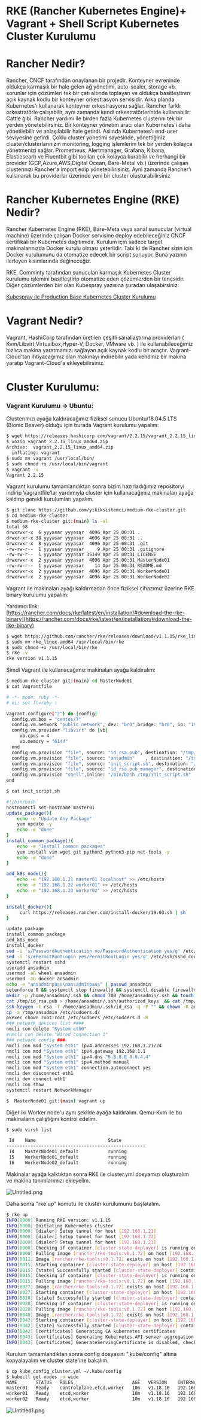 # RKE (Rancher Kubernetes Engine)+ Vagrant + Shell Script Kubernetes Cluster Kurulumu

# Rancher Nedir?
Rancher, CNCF tarafından onaylanan bir projedir. Konteyner evreninde oldukça karmaşık bir hale gelen ağ yönetimi, auto-scaler, storage vb. sorunlar için çözümleri tek bir çatı altında toplayan ve oldukça basitleştiren açık kaynak kodlu bir konteyner orkestrasyon servisidir.
Arka planda Kubernetes'ı kullanarak konteyner orkestrasyonu sağlar. Rancher farklı orkestratörle çalışabilir, aynı zamanda kendi orkestratörlerinide kullanabilir: Cattle gibi.
Rancher yardımı ile birden fazla Kubernetes clusterını tek bir yerden yönetebilirsiniz. 
Bir konteyner yönetim aracı olan Kubernetes'i daha yönetilebilir ve anlaşılabilir hale getirdi. Aslında Kubernetes'ı end-user seviyesine getirdi. 
Çoklu cluster yönetimi sayesinde, yönettiğiniz cluster/clusterlarınızın monitoring, logging işlemlerini tek bir yerden kolayca yönetmenizi sağlar. Prometheus, Alertmanager, Grafana, Kibana, Elasticsearh ve Fluentbit gibi toolları çok kolayca kurabilir ve herhangi bir provider (GCP,Azure,AWS,Digital Ocean, Bare-Metal vb.) üzerinde çalışan clusterınızı Rancher'a import edip yönetebilirisiniz. Ayni zamanda Rancher'ı kullanarak bu providerlar üzerinde yeni bir cluster oluşturabilirsiniz


# Rancher Kubernetes Engine (RKE) Nedir?
Rancher Kubernetes Engine (RKE), Bare-Meta veya sanal sunucular (virtual machine) üzerinde çalışan Docker servisine deploy edebileceğiniz CNCF sertifikalı bir Kubernetes dağıtımıdır. Kurulum için sadece target makinalarınızda Docker kurulu olması yeterlidir. Tabi ki de Rancher sizin için Docker kurulumunu da otomatize edecek bir script sunuyor. Buna yazının ilerleyen kısımlarında değineceğiz.

RKE, Comminty tarafından sunuculan karmaşık Kubernetes Cluster kurulumu işlemini basitleştirip otomatize eden çözümlerden bir tanesidir. Diğer çözümlerden biri olan Kubespray yazısına şuradan ulaşabirsiniz: 

[Kubespray ile Production Base Kubernetes Cluster Kurulumu](https://yikiksistemci.medium.com/kubespray-ile-production-base-kubernetes-cluster-kurulumu-9c7b2c68ca36)

# Vagrant Nedir?

Vagrant, HashiCorp tarafından üretilen çeşitli sanallaştırma providerları  ( Kvm/Libvirt,Virtualbox,Hyper-V, Docker, VMware vb. ) ile kullanabileceğimiz hızlıca makina yaratmamızı sağlayan açık kaynak kodlu bir araçtır. Vagrant-Cloud'tan ihtiyacağımız olan makinayı indirebilir yada kendiniz bir makina yaratıp Vagrant-Cloud'a ekleyebilirsiniz.

# Cluster Kurulumu:

### Vagrant Kurulumu -> Ubuntu:

Clusterımızı ayağa kaldıracağımız fiziksel sunucu Ubuntu/18.04.5 LTS (Bionic Beaver) olduğu için burada Vagrant kurulumu yapalım:

```bash
$ wget https://releases.hashicorp.com/vagrant/2.2.15/vagrant_2.2.15_linux_amd64.zip
$ unzip vagrant_2.2.15_linux_amd64.zip
Archive:  vagrant_2.2.15_linux_amd64.zip
  inflating: vagrant
$ sudo mv vagrant /usr/local/bin/
$ sudo chmod +x /usr/local/bin/vagrant
$ vagrant -v
Vagrant 2.2.15
```

Vagrant kurulumu tamamlandıktan sonra bizim hazırladığımız repositoryi indirip Vagrantfile'lar yardımıyla cluster için kullanacağımız makinaları ayağa kaldırıp gerekli kurulumları yapalım.

```bash
$ git clone https://github.com/yikiksistemci/medium-rke-cluster.git
$ cd medium-rke-cluster
$ medium-rke-cluster git:(main) ls -al
total 68
drwxrwxr-x  6 yyyasar yyyasar  4096 Apr 25 00:31 .
drwxr-xr-x 38 yyyasar yyyasar  4096 Apr 25 00:31 ..
drwxrwxr-x  8 yyyasar yyyasar  4096 Apr 25 00:31 .git
-rw-rw-r--  1 yyyasar yyyasar     9 Apr 25 00:31 .gitignore
-rw-rw-r--  1 yyyasar yyyasar 35149 Apr 25 00:31 LICENSE
drwxrwxr-x  2 yyyasar yyyasar  4096 Apr 25 00:31 MasterNode01
-rw-rw-r--  1 yyyasar yyyasar    14 Apr 25 00:31 README.md
drwxrwxr-x  2 yyyasar yyyasar  4096 Apr 25 00:31 WorkerNode01
drwxrwxr-x  2 yyyasar yyyasar  4096 Apr 25 00:31 WorkerNode02
```

Vagrant ile makinaları ayağı kaldırmadan önce fiziksel cihazımız üzerine RKE binary kurulumu yapalım:

Yardımcı link: [https://rancher.com/docs/rke/latest/en/installation/#download-the-rke-binary](https://rancher.com/docs/rke/latest/en/installation/#download-the-rke-binary)

```bash
$ wget https://github.com/rancher/rke/releases/download/v1.1.15/rke_linux-amd64
$ sudo mv rke_linux-amd64 /usr/local/bin/rke
$ sudo chmod +x /usr/local/bin/rke
$ rke -v
rke version v1.1.15
```

Şimdi Vagrant ile kullanacağımız makinaları ayağa kaldıralım:

```bash
$ medium-rke-cluster git:(main) cd MasterNode01
$ cat Vagrantfile

# -*- mode: ruby -*-
# vi: set ft=ruby :

Vagrant.configure("2") do |config|
  config.vm.box = "centos/7"
  config.vm.network "public_network", dev: "br0",bridge: "br0", ip: "192.168.1.21"
  config.vm.provider "libvirt" do |vb|
     vb.cpus = 4
     vb.memory = "6144"
  end
  config.vm.provision "file", source: "id_rsa.pub", destination: "/tmp/"
  config.vm.provision "file", source: "ansadmin"    , destination: "/tmp/"
  config.vm.provision "file", source: "init_script.sh", destination: "/tmp/"
  config.vm.provision "file", source: "id_rsa.pub_manager", destination: "/tmp/"
  config.vm.provision "shell",inline: "/bin/bash /tmp/init_script.sh"
end

$ cat init_script.sh

#!/bin/bash
hostnamectl set-hostname master01
update_package(){
    echo -e "Update Any Package"
    yum update -y
    echo -e "done"
}
install_common_package(){
	echo -e "Install common packages"
	yum install vim wget git python3 python3-pip net-tools -y
	echo -e "done"
}

add_k8s_node(){
	echo -e "192.168.1.21 master01 localhost" >> /etc/hosts
	echo -e "192.168.1.22 worker01" >> /etc/hosts
	echo -e "192.168.1.23 worker02" >> /etc/hosts
}

install_docker(){
     curl https://releases.rancher.com/install-docker/19.03.sh | sh
}

update_package
install_common_package
add_k8s_node
install_docker
sed -i 's/PasswordAuthentication no/PasswordAuthentication yes/g' /etc/ssh/sshd_config
sed -i 's/#PermitRootLogin yes/PermitRootLogin yes/g' /etc/ssh/sshd_config
systemctl restart sshd
useradd ansadmin
usermod -aG wheel ansadmin
usermod -aG docker ansadmin
echo -e "ansadminpass\nansadminpass" | passwd ansadmin
setenforce 0 && systemctl stop firewalld && systemctl disable firewalld
mkdir -p /home/ansadmin/.ssh && chmod 700 /home/ansadmin/.ssh && touch /home/ansadmin/.ssh/authorized_keys && chmod 600 /home/ansadmin/.ssh/authorized_keys  && chown -R ansadmin:ansadmin /home/ansadmin/.ssh
cat /tmp/id_rsa.pub > /home/ansadmin/.ssh/authorized_keys  && cat /tmp/id_rsa.pub_manager >> /home/ansadmin/.ssh/authorized_keys
ssh-keygen -t rsa -f /home/ansadmin/.ssh/id_rsa -q -P "" && chown -R ansadmin:ansadmin /home/ansadmin/.ssh
cp -a /tmp/ansadmin /etc/sudoers.d/
pkexec chown root:root /etc/sudoers /etc/sudoers.d -R
### network devices list ####
nmcli con delete "System eth0"
#nmcli con delete "Wired connection 1"
### network config ###
nmcli con mod "System eth1" ipv4.addresses 192.168.1.21/24
nmcli con mod "System eth1" ipv4.gateway 192.168.1.1
nmcli con mod "System eth1" ipv4.dns "8.8.8.8 8.8.4.4"
nmcli con mod "System eth1" ipv4.method manual
nmcli con mod "System eth1" connection.autoconnect yes
nmcli dev disconnect eth1
nmcli dev connect eth1
nmcli con show
systemctl restart NetworkManager

$  MasterNode01 git:(main) vagrant up

```

Diğer iki Worker node'u aynı şekilde ayağa kaldıralım. Qemu-Kvm ile bu makinaların çalıştığını kontrol edelim.

```bash
$ sudo virsh list

 Id    Name                           State
----------------------------------------------------
 14    MasterNode01_default           running
 15    WorkerNode01_default           running
 16    WorkerNode02_default           running
```

Makinalar ayağa kalktıktan sonra RKE ile cluster.yml dosyamızı oluşturalım ve makina tanımlarımızı ekleyelim.

![Untitled.png](files/rancher_up.png)

Daha sonra "rke up" komutu ile cluster kurulumunu başlatalım.

```bash
$ rke up                                                                                                                                                                                             (docker-desktop/default)
INFO[0000] Running RKE version: v1.1.15
INFO[0000] Initiating Kubernetes cluster
INFO[0000] [dialer] Setup tunnel for host [192.168.1.21]
INFO[0000] [dialer] Setup tunnel for host [192.168.1.22]
INFO[0000] [dialer] Setup tunnel for host [192.168.1.23]
INFO[0000] Checking if container [cluster-state-deployer] is running on host [192.168.1.21], try #1
INFO[0000] Pulling image [rancher/rke-tools:v0.1.72] on host [192.168.1.21], try #1
INFO[0011] Image [rancher/rke-tools:v0.1.72] exists on host [192.168.1.21]
INFO[0015] Starting container [cluster-state-deployer] on host [192.168.1.21], try #1
INFO[0015] [state] Successfully started [cluster-state-deployer] container on host [192.168.1.21]
INFO[0015] Checking if container [cluster-state-deployer] is running on host [192.168.1.22], try #1
INFO[0015] Pulling image [rancher/rke-tools:v0.1.72] on host [192.168.1.22], try #1
INFO[0027] Image [rancher/rke-tools:v0.1.72] exists on host [192.168.1.22]
INFO[0027] Starting container [cluster-state-deployer] on host [192.168.1.22], try #1
INFO[0028] [state] Successfully started [cluster-state-deployer] container on host [192.168.1.22]
INFO[0028] Checking if container [cluster-state-deployer] is running on host [192.168.1.23], try #1
INFO[0028] Pulling image [rancher/rke-tools:v0.1.72] on host [192.168.1.23], try #1
INFO[0040] Image [rancher/rke-tools:v0.1.72] exists on host [192.168.1.23]
INFO[0042] Starting container [cluster-state-deployer] on host [192.168.1.23], try #1
INFO[0042] [state] Successfully started [cluster-state-deployer] container on host [192.168.1.23]
INFO[0042] [certificates] Generating CA kubernetes certificates
INFO[0043] [certificates] Generating Kubernetes API server aggregation layer requestheader client CA certificates
INFO[0043] [certificates] GenerateServingCertificate is disabled, checking if there are unused kubelet certificates
```

Kurulum tamamlandıktan sonra config dosyasını ".kube/config" altına kopyalayalım ve cluster state'ine bakalım.

```bash
$ cp kube_config_cluster.yml ~/.kube/config
$ kubectl get nodes -o wide
NAME       STATUS   ROLES                      AGE   VERSION    INTERNAL-IP    EXTERNAL-IP   OS-IMAGE                KERNEL-VERSION                CONTAINER-RUNTIME
master01   Ready    controlplane,etcd,worker   10m   v1.18.16   192.168.1.21   <none>        CentOS Linux 7 (Core)   3.10.0-1160.24.1.el7.x86_64   docker://19.3.15
worker01   Ready    etcd,worker                10m   v1.18.16   192.168.1.22   <none>        CentOS Linux 7 (Core)   3.10.0-1127.el7.x86_64        docker://19.3.15
worker02   Ready    etcd,worker                10m   v1.18.16   192.168.1.23   <none>        CentOS Linux 7 (Core)   3.10.0-1127.el7.x86_64        docker://19.3.15
```

![Untitled1.png](banner.png)

